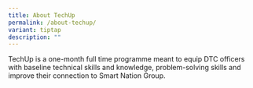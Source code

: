 ```yaml
---
title: About TechUp
permalink: /about-techup/
variant: tiptap
description: ""
---
```

<p>TechUp is a one-month full time programme meant to equip DTC officers
with baseline technical skills and knowledge, problem-solving skills and
improve their connection to Smart Nation Group.</p>